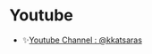 # Youtube

- ✨[Youtube Channel : @kkatsaras](https://www.youtube.com/channel/UCMclmj6LOpIpx7jIsfrsE7w)
